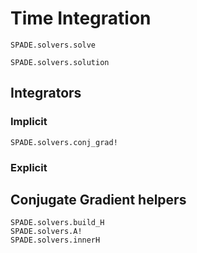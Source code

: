 # Time Integration



```@docs
SPADE.solvers.solve
```


```@docs
SPADE.solvers.solution
```


## Integrators

### Implicit
```@docs
SPADE.solvers.conj_grad!
```


### Explicit



## Conjugate Gradient helpers

```@docs
SPADE.solvers.build_H
SPADE.solvers.A!
SPADE.solvers.innerH
```